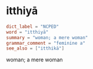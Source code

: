 # itthiyā

``` toml
dict_label = "NCPED"
word = "itthiyā"
summary = "woman; a mere woman"
grammar_comment = "feminine a"
see_also = ["itthikā"]
```

woman; a mere woman

